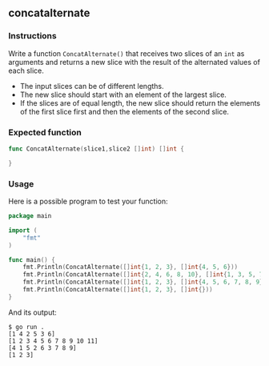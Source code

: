 ## concatalternate

### Instructions

Write a function `ConcatAlternate()` that receives two slices of an `int` as arguments and returns a new slice with the result of the alternated values of each slice.

- The input slices can be of different lengths.
- The new slice should start with an element of the largest slice.
- If the slices are of equal length, the new slice should return the elements of the first slice first and then the elements of the second slice.

### Expected function

```go
func ConcatAlternate(slice1,slice2 []int) []int {

}
```

### Usage

Here is a possible program to test your function:

```go
package main

import (
	"fmt"
)

func main() {
	fmt.Println(ConcatAlternate([]int{1, 2, 3}, []int{4, 5, 6}))
	fmt.Println(ConcatAlternate([]int{2, 4, 6, 8, 10}, []int{1, 3, 5, 7, 9, 11}))
	fmt.Println(ConcatAlternate([]int{1, 2, 3}, []int{4, 5, 6, 7, 8, 9}))
	fmt.Println(ConcatAlternate([]int{1, 2, 3}, []int{}))
}
```

And its output:

```console
$ go run .
[1 4 2 5 3 6]
[1 2 3 4 5 6 7 8 9 10 11]
[4 1 5 2 6 3 7 8 9]
[1 2 3]
```
